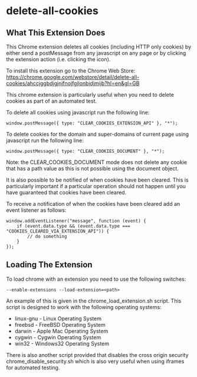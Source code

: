 delete-all-cookies
==================

What This Extension Does
------------------------

This Chrome extension deletes all cookies (including HTTP only cookies) by either send a postMessage from any javascript on any page or by clicking the extension action (i.e. clicking the icon).

To install this extension go to the Chrome Web Store: https://chrome.google.com/webstore/detail/delete-all-cookies/ahccjggbdjgjnjfnojfgjlonbidjmijb?hl=en&gl=GB

This chrome extension is particularly useful when you need to delete cookies as part of an automated test.

To delete all cookies using javascript run the following line:

    window.postMessage({ type: "CLEAR_COOKIES_EXTENSION_API" }, "*");

To delete cookies for the domain and super-domains of current page using javascript run the following line:

    window.postMessage({ type: "CLEAR_COOKIES_DOCUMENT" }, "*");

Note: the CLEAR_COOKIES_DOCUMENT mode does not delete any cookie that has a path value as this is not possible using the document object.

It is also possible to be notified of when cookies have been cleared.  This is particularly important if a particular operation should not happen until you have guaranteed that cookies have been cleared.

To receive a notification of when the cookies have been cleared add an event listener as follows:

    window.addEventListener("message", function (event) {
        if (event.data.type && (event.data.type === "COOKIES_CLEARED_VIA_EXTENSION_API")) {
            // do something
        }
    });

Loading The Extension
---------------------

To load chrome with an extension you need to use the following switches:

    --enable-extensions --load-extension=<path>

An example of this is given in the chrome_load_extension.sh script.  This script is designed to work with the following operating systems:
* linux-gnu - Linux Operating System
* freebsd - FreeBSD Operating System
* darwin - Apple Mac Operating System
* cygwin - Cygwin Operating System
* win32 - Windows32 Operating System

There is also another script provided that disables the cross origin security chrome_disable_security.sh which is also very useful when using iframes for automated testing.